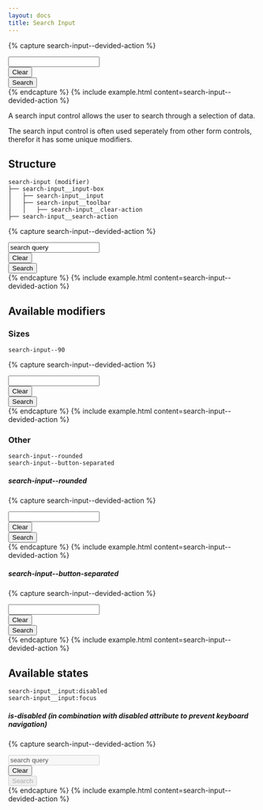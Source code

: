 ```yaml
---
layout: docs
title: Search Input
---
```


{% capture search-input--devided-action %}
<div class="search-input">
    <div class="search-input__input-box">
        <input class="search-input__input"
            type="search"
            required
        >
        <div class="search-input__toolbar">
            <button class="search-input__clear-action">Clear</button>
        </div>
    </div>
    <button class="search-input__search-action">
        Search
    </button>
</div>
{% endcapture %}
{% include example.html
	content=search-input--devided-action
%}

A search input control allows the user to search through a selection of data.

The search input control is often used seperately from other form controls, therefor it has some unique modifiers.

## Structure

```text
search-input (modifier)
├── search-input__input-box
│   ├── search-input__input
│   ├── search-input__toolbar
│   │   ├── search-input__clear-action
├── search-input__search-action
```

{% capture search-input--devided-action %}
<div class="search-input">
    <div class="search-input__input-box">
        <input class="search-input__input"
            type="search"
            required
            value="search query"
        >
        <div class="search-input__toolbar">
            <button class="search-input__clear-action">Clear</button>
        </div>
    </div>
    <button class="search-input__search-action">
        Search
    </button>
</div>
{% endcapture %}
{% include example.html
	content=search-input--devided-action
%}

## Available modifiers

### Sizes

```text
search-input--90
```

{% capture search-input--devided-action %}
<div class="search-input search-input--90">
    <div class="search-input__input-box">
        <input class="search-input__input"
            type="search"
            required
        >
        <div class="search-input__toolbar">
            <button class="search-input__clear-action">Clear</button>
        </div>
    </div>
    <button class="search-input__search-action">
        Search
    </button>
</div>
{% endcapture %}
{% include example.html
	content=search-input--devided-action
%}

### Other

```text
search-input--rounded
search-input--button-separated
```

##### search-input--rounded

{% capture search-input--devided-action %}
<div class="search-input search-input--rounded">
    <div class="search-input__input-box">
        <input class="search-input__input"
            type="search"
            required
        >
        <div class="search-input__toolbar">
            <button class="search-input__clear-action">Clear</button>
        </div>
    </div>
    <button class="search-input__search-action">
        Search
    </button>
</div>
{% endcapture %}
{% include example.html
	content=search-input--devided-action
%}

##### search-input--button-separated

{% capture search-input--devided-action %}
<div class="search-input search-input--button-separated">
    <div class="search-input__input-box">
        <input class="search-input__input"
            type="search"
            required
        >
        <div class="search-input__toolbar">
            <button class="search-input__clear-action">Clear</button>
        </div>
    </div>
    <button class="search-input__search-action">
        Search
    </button>
</div>
{% endcapture %}
{% include example.html
	content=search-input--devided-action
%}

## Available states

```text
search-input__input:disabled
search-input__input:focus
```

##### is-disabled (in combination with disabled attribute to prevent keyboard navigation)

{% capture search-input--devided-action %}
<div class="search-input is-disabled">
    <div class="search-input__input-box">
        <input class="search-input__input"
            type="search"
            required
            disabled
            value="search query"
        >
        <div class="search-input__toolbar">
            <button class="search-input__clear-action">Clear</button>
        </div>
    </div>
    <button class="search-input__search-action"
        disabled
    >
        Search
    </button>
</div>
{% endcapture %}
{% include example.html
	content=search-input--devided-action
%}
